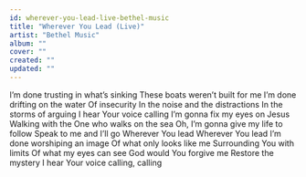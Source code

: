 ```yaml
---
id: wherever-you-lead-live-bethel-music
title: "Wherever You Lead (Live)"
artist: "Bethel Music"
album: ""
cover: ""
created: ""
updated: ""
---
```


I’m done trusting in what’s sinking
These boats weren’t built for me
I’m done drifting on the water
Of insecurity
In the noise and the distractions
In the storms of arguing
I hear Your voice calling
I’m gonna fix my eyes on Jesus
Walking with the One who walks on the sea
Oh, I’m gonna give my life to follow
Speak to me and I’ll go
Wherever You lead
Wherever You lead
I’m done worshiping an image
Of what only looks like me
Surrounding You with limits
Of what my eyes can see
God would You forgive mе
Restore the mystеry
I hear Your voice calling, calling
